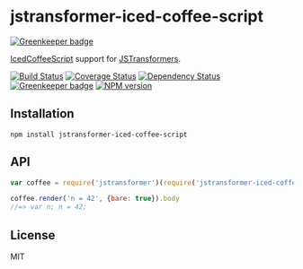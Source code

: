 # jstransformer-iced-coffee-script

[![Greenkeeper badge](https://badges.greenkeeper.io/jstransformers/jstransformer-iced-coffee-script.svg)](https://greenkeeper.io/)

[IcedCoffeeScript](http://maxtaco.github.io/coffee-script/) support for [JSTransformers](http://github.com/jstransformers).

[![Build Status](https://img.shields.io/travis/jstransformers/jstransformer-iced-coffee-script/master.svg)](https://travis-ci.org/jstransformers/jstransformer-iced-coffee-script)
[![Coverage Status](https://img.shields.io/codecov/c/github/jstransformers/jstransformer-iced-coffee-script/master.svg)](https://codecov.io/gh/jstransformers/jstransformer-iced-coffee-script)
[![Dependency Status](https://img.shields.io/david/jstransformers/jstransformer-iced-coffee-script/master.svg)](http://david-dm.org/jstransformers/jstransformer-iced-coffee-script)
[![Greenkeeper badge](https://badges.greenkeeper.io/jstransformers/jstransformer-iced-coffee-script.svg)](https://greenkeeper.io/)
[![NPM version](https://img.shields.io/npm/v/jstransformer-iced-coffee-script.svg)](https://www.npmjs.org/package/jstransformer-iced-coffee-script)

## Installation

    npm install jstransformer-iced-coffee-script

## API

```js
var coffee = require('jstransformer')(require('jstransformer-iced-coffee-script'))

coffee.render('n = 42', {bare: true}).body
//=> var n; n = 42;
```

## License

MIT
